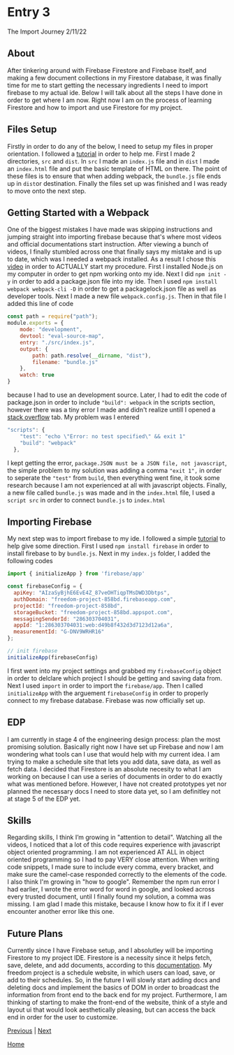 # Entry 3
The Import Journey 2/11/22


## About

After tinkering around with Firebase Firestore and Firebase itself, and making a few document collections in my Firestore database, it was finally time for me to start getting the necessary ingredients I need to import firebase to my actual ide. Below I will talk about all the steps I have done in order to get where I am now. Right now I am on the process of learning Firestore and how to import and use Firestore for my project.


## Files Setup

Firstly in order to do any of the below, I need to setup my files in proper orientation. I followed a [tutorial]() in order to help me. First I made 2 directories, ```src``` and ```dist```. In ```src``` I made an ```index.js``` file and in ```dist``` I made an ```index.html``` file and put the basic template of HTML on there. The point of these files is to ensure that when adding webpack, the ```bundle.js``` file ends up in ```dist```or destination. Finally the files set up was finished and I was ready to move onto the next step.


## Getting Started with a Webpack

One of the biggest mistakes I have made was skipping instructions and jumping straight into importing firebase because that's where most videos and official documentations start instruction. After viewing a bunch of videos, I finally stumbled across one that finally says my mistake and is up to date, which was I needed a webpack installed. As a result I chose this [video](https://www.youtube.com/watch?v=9zdvmgGsww0&list=PL4cUxeGkcC9jERUGvbudErNCeSZHWUVlb) in order to ACTUALLY start my procedure. First I installed Node.js on my computer in order to get npm working onto my ide. Next I did ```npm init -y``` in order to add a package.json file into my ide. Then I used ```npm install webpack webpack-cli -D``` in order to get a packagelock.json file as well as developer tools. Next I made a new file ```webpack.config.js```. Then in that file I added this line of code 
```js 
const path = require("path");
module.exports = {
    mode: "development",
    devtool: "eval-source-map",
    entry: "./src/index.js",
    output: {
        path: path.resolve(__dirname, "dist"),
        filename: "bundle.js"
    },
    watch: true
}
``` 
because I had to use an development source. Later, I had to edit the code of package.json in order to include ```"build": webpack``` in the scripts section, however there was a tiny error I made and didn't realize untill I opened a [stack overflow](https://stackoverflow.com/questions/40439277/package-json-actually-in-json-not-just-javascript) tab. My problem was I entered
```js 
"scripts": {
    "test": "echo \"Error: no test specified\" && exit 1"
    "build": "webpack"
  },
```
I kept getting the error, ```package.JSON must be a JSON file, not javascript```, the simple problem to my solution was adding a comma  ```"exit 1",``` in order to seperate the ```"test"``` from ```build```, then everything went fine, it took some research because I am not experienced at all with javascript objects. Finally, a new file called ```bundle.js``` was made and in the ```index.html``` file, I used a ```script src``` in order to connect ```bundle.js``` to ```index.html```

## Importing Firebase

My next step was to import firebase to my ide. I followed a simple [tutorial](https://www.youtube.com/watch?v=13eja_RYimU&list=PL4cUxeGkcC9jERUGvbudErNCeSZHWUVlb&index=3) to help give some direction. First I used ```npm install firebase``` in order to install firebase to by ```bundle.js```. Next in my ```index.js``` folder, I added the following codes 
```js
import { initializeApp } from 'firebase/app'

const firebaseConfig = {
  apiKey: "AIzaSyBjhE6EvE4Z_87veOHTiqpTMsDWD3Dbtps",
  authDomain: "freedom-project-858bd.firebaseapp.com",
  projectId: "freedom-project-858bd",
  storageBucket: "freedom-project-858bd.appspot.com",
  messagingSenderId: "286303704031",
  appId: "1:286303704031:web:d49b8f432d3d7123d12a6a",
  measurementId: "G-DNV9WRHR16"
};

// init firebase
initializeApp(firebaseConfig)

```
I first went into my project settings and grabbed my ```firebaseConfig``` object in order to delclare which project I should be getting and saving data from. Next I used ```import``` in order to import the ```firebase/app```. Then I called ```initializeApp``` with the arguement ```firebaseConfig``` in order to properly connect to my firebase database. Firebase was now officially set up. 


## EDP

I am currently in stage 4 of the engineering design process: plan the most promising solution. Basically right now I have set up Firebase and now I am wondering what tools can I use that would help with my current idea. I am trying to make a schedule site that lets you add data, save data, as well as fetch data. I decided that Firestore is an absolute necesity to what I am working on because I can use a series of documents in order to do exactly what was mentioned before. However, I have not created prototypes yet nor planned the necessary docs I need to store data yet, so I am definitley not at stage 5 of the EDP yet.

## Skills

Regarding skills, I think I’m growing in "attention to detail". Watching all the videos, I noticed that a lot of this code requires experience with javascript object oriented programming. I am not experienced AT ALL in object oriented programming so I had to pay VERY close attention. When writing code snippets, I made sure to include every comma, every bracket, and make sure the camel-case responded correctly to the elements of the code. I also think I'm growing in "how to google". Remember the npm run error I had earlier, I wrote the error word for word in google, and looked across every trusted document, until I finally found my solution, a comma was missing. I am glad I made this mistake, because I know how to fix it if I ever encounter another error like this one.

## Future Plans

Currently since I have Firebase setup, and I absolutley will be importing Firestore to my project IDE. Firestore is a necessity since it helps fetch, save, delete, and add documents, according to this [documentation](https://firebase.google.com/docs/firestore). My freedom project is a schedule website, in which users can load, save, or add to their schedules. So, in the future I will slowly start adding docs and deleting docs and implement the basics of DOM in order to broadcast the information from front end to the back end for my project. Furthermore, I am thinking of starting to make the front-end of the website, think of a style and layout ui that would look aesthetically pleasing, but can access the back end in order for the user to customize.

[Previous](entry02.md) | [Next](entry04.md)

[Home](../README.md)
